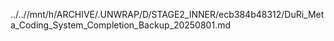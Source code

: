 ../..//mnt/h/ARCHIVE/.UNWRAP/D/STAGE2_INNER/ecb384b48312/DuRi_Meta_Coding_System_Completion_Backup_20250801.md